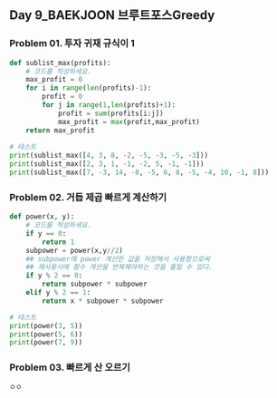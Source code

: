 ## Day 9_BAEKJOON  브루트포스Greedy

### Problem 01. 투자 귀재 규식이 1

```python
def sublist_max(profits):
    # 코드를 작성하세요. 
    max_profit = 0
    for i in range(len(profits)-1):
        profit = 0
        for j in range(1,len(profits)+1):
            profit = sum(profits[i:j])
            max_profit = max(profit,max_profit)
    return max_profit        
    
# 테스트
print(sublist_max([4, 3, 8, -2, -5, -3, -5, -3]))
print(sublist_max([2, 3, 1, -1, -2, 5, -1, -1]))
print(sublist_max([7, -3, 14, -8, -5, 6, 8, -5, -4, 10, -1, 8]))
```



### Problem 02. 거듭 제곱 빠르게 계산하기

```python
def power(x, y):
    # 코드를 작성하세요.
    if y == 0:
        return 1
    subpower = power(x,y//2)
    ## subpower에 power 계산한 값을 저장해서 사용함으로써
    ## 재사용시에 함수 계산을 반복해야하는 것을 줄일 수 있다.
    if y % 2 == 0:
        return subpower * subpower
    elif y % 2 == 1:
        return x * subpower * subpower

# 테스트
print(power(3, 5))
print(power(5, 6))
print(power(7, 9))
```



### Problem 03. 빠르게 산 오르기

```python
ㅇㅇ

```